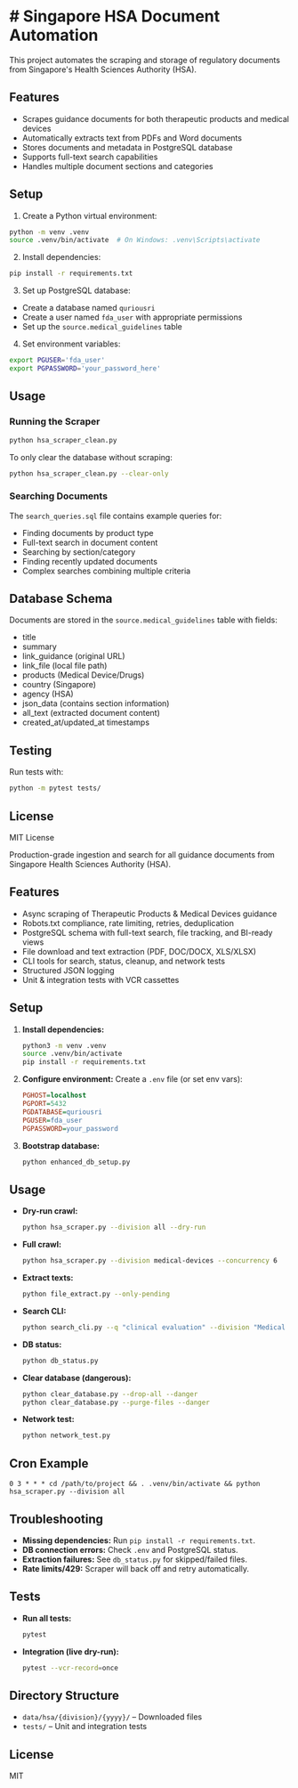 # # Singapore HSA Document Automation

This project automates the scraping and storage of regulatory documents from Singapore's Health Sciences Authority (HSA).

## Features

- Scrapes guidance documents for both therapeutic products and medical devices
- Automatically extracts text from PDFs and Word documents
- Stores documents and metadata in PostgreSQL database
- Supports full-text search capabilities
- Handles multiple document sections and categories

## Setup

1. Create a Python virtual environment:
```bash
python -m venv .venv
source .venv/bin/activate  # On Windows: .venv\Scripts\activate
```

2. Install dependencies:
```bash
pip install -r requirements.txt
```

3. Set up PostgreSQL database:
- Create a database named `quriousri`
- Create a user named `fda_user` with appropriate permissions
- Set up the `source.medical_guidelines` table

4. Set environment variables:
```bash
export PGUSER='fda_user'
export PGPASSWORD='your_password_here'
```

## Usage

### Running the Scraper

```bash
python hsa_scraper_clean.py
```

To only clear the database without scraping:
```bash
python hsa_scraper_clean.py --clear-only
```

### Searching Documents

The `search_queries.sql` file contains example queries for:
- Finding documents by product type
- Full-text search in document content
- Searching by section/category
- Finding recently updated documents
- Complex searches combining multiple criteria

## Database Schema

Documents are stored in the `source.medical_guidelines` table with fields:
- title
- summary
- link_guidance (original URL)
- link_file (local file path)
- products (Medical Device/Drugs)
- country (Singapore)
- agency (HSA)
- json_data (contains section information)
- all_text (extracted document content)
- created_at/updated_at timestamps

## Testing 

Run tests with:
```bash
python -m pytest tests/
```

## License

MIT License

Production-grade ingestion and search for all guidance documents from Singapore Health Sciences Authority (HSA).

## Features
- Async scraping of Therapeutic Products & Medical Devices guidance
- Robots.txt compliance, rate limiting, retries, deduplication
- PostgreSQL schema with full-text search, file tracking, and BI-ready views
- File download and text extraction (PDF, DOC/DOCX, XLS/XLSX)
- CLI tools for search, status, cleanup, and network tests
- Structured JSON logging
- Unit & integration tests with VCR cassettes

## Setup
1. **Install dependencies:**
   ```sh
   python3 -m venv .venv
   source .venv/bin/activate
   pip install -r requirements.txt
   ```
2. **Configure environment:**
   Create a `.env` file (or set env vars):
   ```ini
   PGHOST=localhost
   PGPORT=5432
   PGDATABASE=quriousri
   PGUSER=fda_user
   PGPASSWORD=your_password
   ```
3. **Bootstrap database:**
   ```sh
   python enhanced_db_setup.py
   ```

## Usage
- **Dry-run crawl:**
  ```sh
  python hsa_scraper.py --division all --dry-run
  ```
- **Full crawl:**
  ```sh
  python hsa_scraper.py --division medical-devices --concurrency 6
  ```
- **Extract texts:**
  ```sh
  python file_extract.py --only-pending
  ```
- **Search CLI:**
  ```sh
  python search_cli.py --q "clinical evaluation" --division "Medical Devices" --type pdf --from 2020-01-01
  ```
- **DB status:**
  ```sh
  python db_status.py
  ```
- **Clear database (dangerous):**
  ```sh
  python clear_database.py --drop-all --danger
  python clear_database.py --purge-files --danger
  ```
- **Network test:**
  ```sh
  python network_test.py
  ```

## Cron Example
```
0 3 * * * cd /path/to/project && . .venv/bin/activate && python hsa_scraper.py --division all
```

## Troubleshooting
- **Missing dependencies:** Run `pip install -r requirements.txt`.
- **DB connection errors:** Check `.env` and PostgreSQL status.
- **Extraction failures:** See `db_status.py` for skipped/failed files.
- **Rate limits/429:** Scraper will back off and retry automatically.

## Tests
- **Run all tests:**
  ```sh
  pytest
  ```
- **Integration (live dry-run):**
  ```sh
  pytest --vcr-record=once
  ```

## Directory Structure
- `data/hsa/{division}/{yyyy}/` – Downloaded files
- `tests/` – Unit and integration tests

## License
MIT
